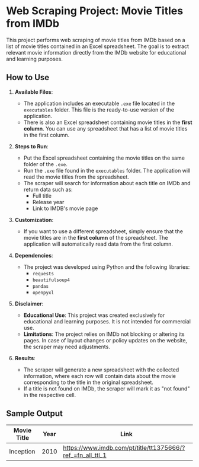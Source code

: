 # Web Scraping Project: Movie Titles from IMDb

This project performs web scraping of movie titles from IMDb based on a list of movie titles contained in an Excel spreadsheet. The goal is to extract relevant movie information directly from the IMDb website for educational and learning purposes.

## How to Use

1. **Available Files**:
   - The application includes an executable `.exe` file located in the `executables` folder. This file is the ready-to-use version of the application.
   - There is also an Excel spreadsheet containing movie titles in the **first column**. You can use any spreadsheet that has a list of movie titles in the first column.

2. **Steps to Run**:
   - Put the Excel spreadsheet containing the movie titles on the same folder of the `.exe`.
   - Run the `.exe` file found in the `executables` folder. The application will read the movie titles from the spreadsheet.
   - The scraper will search for information about each title on IMDb and return data such as:
     - Full title
     - Release year
     - Link to IMDB's movie page

3. **Customization**:
   - If you want to use a different spreadsheet, simply ensure that the movie titles are in the **first column** of the spreadsheet. The application will automatically read data from the first column.

4. **Dependencies**:
   - The project was developed using Python and the following libraries:
     - `requests`
     - `beautifulsoup4`
     - `pandas`
     - `openpyxl`

5. **Disclaimer**:
   - **Educational Use**: This project was created exclusively for educational and learning purposes. It is not intended for commercial use.
   - **Limitations**: The project relies on IMDb not blocking or altering its pages. In case of layout changes or policy updates on the website, the scraper may need adjustments.

6. **Results**:
   - The scraper will generate a new spreadsheet with the collected information, where each row will contain data about the movie corresponding to the title in the original spreadsheet.
   - If a title is not found on IMDb, the scraper will mark it as "not found" in the respective cell.

## Sample Output

| **Movie Title** | **Year** | **Link** |
|-----------------|----------|----------|
| Inception       | 2010     | https://www.imdb.com/pt/title/tt1375666/?ref_=fn_all_ttl_1